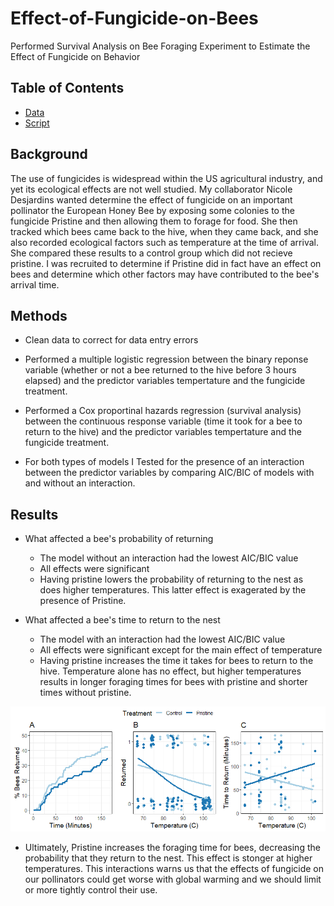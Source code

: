 # Effect-of-Fungicide-on-Bees
Performed Survival Analysis on Bee Foraging Experiment to Estimate the Effect of Fungicide on Behavior

## Table of Contents

* [Data](https://github.com/colinmichaellynch/Effect-of-Fungicide-on-Bees/blob/main/FN%20combined%20data%20-%20All%20data.csv)
* [Script](https://github.com/colinmichaellynch/Effect-of-Fungicide-on-Bees/blob/main/updateWithRunAnalysis.R)

## Background

The use of fungicides is widespread within the US agricultural industry, and yet its ecological effects are not well studied. My collaborator Nicole Desjardins wanted determine the effect of fungicide on an important pollinator the European Honey Bee by exposing some colonies to the fungicide Pristine and then allowing them to forage for food. She then tracked which bees came back to the hive, when they came back, and she also recorded ecological factors such as temperature at the time of arrival. She compared these results to a control group which did not recieve pristine. I was recruited to determine if Pristine did in fact have an effect on bees and determine which other factors may have contributed to the bee's arrival time. 

## Methods

* Clean data to correct for data entry errors

* Performed a multiple logistic regression between the binary reponse variable (whether or not a bee returned to the hive before 3 hours elapsed) and the predictor variables tempertature and the fungicide treatment. 

* Performed a Cox proportinal hazards regression (survival analysis) between the continuous response variable (time it took for a bee to return to the hive) and the predictor variables tempertature and the fungicide treatment. 

* For both types of models I Tested for the presence of an interaction between the predictor variables by comparing AIC/BIC of models with and without an interaction. 

## Results

* What affected a bee's probability of returning
  - The model without an interaction had the lowest AIC/BIC value
  - All effects were significant
  - Having pristine lowers the probability of returning to the nest as does higher temperatures. This latter effect is exagerated by the presence of Pristine. 

* What affected a bee's time to return to the nest
  - The model with an interaction had the lowest AIC/BIC value
  - All effects were significant except for the main effect of temperature
  - Having pristine increases the time it takes for bees to return to the hive. Temperature alone has no effect, but higher temperatures results in longer foraging times for bees with pristine and shorter times without pristine. 
  
![](/Images/Rplot01.png)

* Ultimately, Pristine increases the foraging time for bees, decreasing the probability that they return to the nest. This effect is stonger at higher temperatures. This interactions warns us that the effects of fungicide on our pollinators could get worse with global warming and we should limit or more tightly control their use. 



